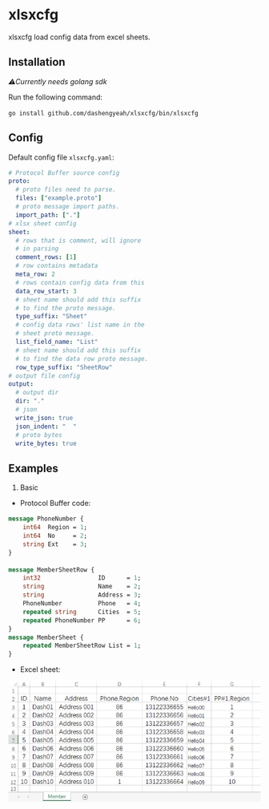 # xlsxcfg

xlsxcfg load config data from excel sheets.

## Installation

*⚠Currently needs golang sdk*

Run the following command:

`go install github.com/dashengyeah/xlsxcfg/bin/xlsxcfg`

## Config

Default config file `xlsxcfg.yaml`:

```yaml
# Protocol Buffer source config
proto:
  # proto files need to parse.
  files: ["example.proto"]
  # proto message import paths.
  import_path: ["."]
# xlsx sheet config
sheet:
  # rows that is comment, will ignore
  # in parsing
  comment_rows: [1]
  # row contains metadata
  meta_row: 2
  # rows contain config data from this
  data_row_start: 3
  # sheet name should add this suffix
  # to find the proto message.
  type_suffix: "Sheet"
  # config data rows' list name in the
  # sheet proto message.
  list_field_name: "List"
  # sheet name should add this suffix
  # to find the data row proto message.
  row_type_suffix: "SheetRow"
# output file config
output:
  # output dir
  dir: "."
  # json
  write_json: true
  json_indent: "  "
  # proto bytes
  write_bytes: true
```

## Examples

1. Basic

- Protocol Buffer code:

```protobuf
message PhoneNumber {
    int64  Region = 1;
    int64  No     = 2;
    string Ext    = 3;
}

message MemberSheetRow {
    int32                ID      = 1;
    string               Name    = 2;
    string               Address = 3;
    PhoneNumber          Phone   = 4;
    repeated string      Cities  = 5;
    repeated PhoneNumber PP      = 6;
}
message MemberSheet {
    repeated MemberSheetRow List = 1;
}
```

- Excel sheet:

![image](./doc/example-sheet.png)
